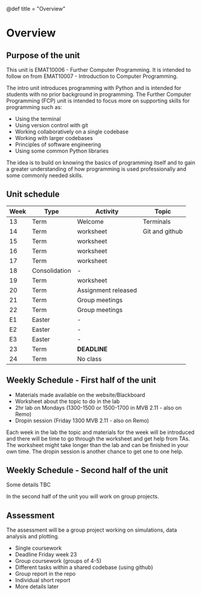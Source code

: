 @def title = "Overview"

# Overview

## Purpose of the unit

This unit is EMAT10006 - Further Computer Programming. It is intended to
follow on from EMAT10007 - Introduction to Computer Programming.

The intro unit introduces programming with Python and is intended for students
with no prior background in programming. The Further Computer Programming
(FCP) unit is intended to focus more on supporting skills for programming such
as:

* Using the terminal
* Using version control with git
* Working collaboratively on a single codebase
* Working with larger codebases
* Principles of software engineering
* Using some common Python libraries

The idea is to build on knowing the basics of programming itself and to gain a
greater understanding of how programming is used professionally and some
commonly needed skills.

## Unit schedule

| Week | Type     | Activity        | Topic             |
|------|----------|-----------------|-------------------|
| 13   | Term     | Welcome         | Terminals         |
| 14   | Term     | worksheet       | Git and github    |
| 15   | Term     | worksheet       |                   |
| 16   | Term     | worksheet       |                   |
| 17   | Term     | worksheet       |                   |
| 18   | Consolidation | -          |                   |
| 19   | Term     | worksheet       |                   |
| 20   | Term     | Assignment released |               |
| 21   | Term     | Group meetings  |                   |
| 22   | Term     | Group meetings  |                   |
| E1   | Easter   | -               |                   |
| E2   | Easter   | -               |                   |
| E3   | Easter   | -               |                   |
| 23   | Term     | **DEADLINE**    |                   |
| 24   | Term     | No class        |                   |

## Weekly Schedule - First half of the unit

* Materials made available on the website/Blackboard
* Worksheet about the topic to do in the lab
* 2hr lab on Mondays (1300-1500 or 1500-1700 in MVB 2.11 - also on Remo)
* Dropin session (Friday 1300 MVB 2.11 - also on Remo)

Each week in the lab the topic and materials for the week will be introduced
and there will be time to go through the worksheet and get help from TAs. The
worksheet might take longer than the lab and can be finished in your own time.
The dropin session is another chance to get one to one help.

## Weekly Schedule - Second half of the unit

Some details TBC

In the second half of the unit you will work on group projects.

## Assessment

The assessment will be a group project working on simulations, data analysis
and plotting.

* Single coursework
* Deadline Friday week 23
* Group coursework (groups of 4-5)
* Different tasks within a shared codebase (using github)
* Group report in the repo
* Individual short report
* More details later
